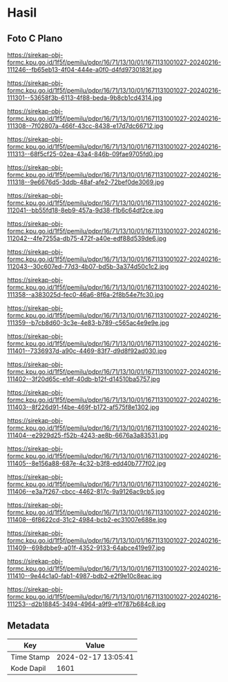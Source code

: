 # Hasil

## Foto C Plano

https://sirekap-obj-formc.kpu.go.id/1f5f/pemilu/pdpr/16/71/13/10/01/1671131001027-20240216-111246--fb65eb13-4f04-444e-a0f0-d4fd9730183f.jpg

https://sirekap-obj-formc.kpu.go.id/1f5f/pemilu/pdpr/16/71/13/10/01/1671131001027-20240216-111301--53658f3b-6113-4f88-beda-9b8cb1cd4314.jpg

https://sirekap-obj-formc.kpu.go.id/1f5f/pemilu/pdpr/16/71/13/10/01/1671131001027-20240216-111308--7f02807a-466f-43cc-8438-e17d7dc66712.jpg

https://sirekap-obj-formc.kpu.go.id/1f5f/pemilu/pdpr/16/71/13/10/01/1671131001027-20240216-111313--68f5cf25-02ea-43a4-846b-09fae9705fd0.jpg

https://sirekap-obj-formc.kpu.go.id/1f5f/pemilu/pdpr/16/71/13/10/01/1671131001027-20240216-111318--9e6676d5-3ddb-48af-afe2-72bef0de3069.jpg

https://sirekap-obj-formc.kpu.go.id/1f5f/pemilu/pdpr/16/71/13/10/01/1671131001027-20240216-112041--bb55fd18-8eb9-457a-9d38-f1b6c64df2ce.jpg

https://sirekap-obj-formc.kpu.go.id/1f5f/pemilu/pdpr/16/71/13/10/01/1671131001027-20240216-112042--4fe7255a-db75-472f-a40e-edf88d539de6.jpg

https://sirekap-obj-formc.kpu.go.id/1f5f/pemilu/pdpr/16/71/13/10/01/1671131001027-20240216-112043--30c607ed-77d3-4b07-bd5b-3a374d50c1c2.jpg

https://sirekap-obj-formc.kpu.go.id/1f5f/pemilu/pdpr/16/71/13/10/01/1671131001027-20240216-111358--a383025d-fec0-46a6-8f6a-2f8b54e7fc30.jpg

https://sirekap-obj-formc.kpu.go.id/1f5f/pemilu/pdpr/16/71/13/10/01/1671131001027-20240216-111359--b7cb8d60-3c3e-4e83-b789-c565ac4e9e9e.jpg

https://sirekap-obj-formc.kpu.go.id/1f5f/pemilu/pdpr/16/71/13/10/01/1671131001027-20240216-111401--7336937d-a90c-4469-83f7-d9d8f92ad030.jpg

https://sirekap-obj-formc.kpu.go.id/1f5f/pemilu/pdpr/16/71/13/10/01/1671131001027-20240216-111402--3f20d65c-e1df-40db-b12f-d14510ba5757.jpg

https://sirekap-obj-formc.kpu.go.id/1f5f/pemilu/pdpr/16/71/13/10/01/1671131001027-20240216-111403--8f226d91-f4be-469f-b172-af575f8e1302.jpg

https://sirekap-obj-formc.kpu.go.id/1f5f/pemilu/pdpr/16/71/13/10/01/1671131001027-20240216-111404--e2929d25-f52b-4243-ae8b-6676a3a83531.jpg

https://sirekap-obj-formc.kpu.go.id/1f5f/pemilu/pdpr/16/71/13/10/01/1671131001027-20240216-111405--8e156a88-687e-4c32-b3f8-edd40b777f02.jpg

https://sirekap-obj-formc.kpu.go.id/1f5f/pemilu/pdpr/16/71/13/10/01/1671131001027-20240216-111406--e3a7f267-cbcc-4462-817c-9a9126ac9cb5.jpg

https://sirekap-obj-formc.kpu.go.id/1f5f/pemilu/pdpr/16/71/13/10/01/1671131001027-20240216-111408--6f8622cd-31c2-4984-bcb2-ec31007e688e.jpg

https://sirekap-obj-formc.kpu.go.id/1f5f/pemilu/pdpr/16/71/13/10/01/1671131001027-20240216-111409--698dbbe9-a01f-4352-9133-64abce419e97.jpg

https://sirekap-obj-formc.kpu.go.id/1f5f/pemilu/pdpr/16/71/13/10/01/1671131001027-20240216-111410--9e44c1a0-fab1-4987-bdb2-e2f9e10c8eac.jpg

https://sirekap-obj-formc.kpu.go.id/1f5f/pemilu/pdpr/16/71/13/10/01/1671131001027-20240216-111253--d2b18845-3494-4964-a9f9-e1f787b684c8.jpg


## Metadata

| Key        | Value               |
| ---------- | ------------------- |
| Time Stamp | 2024-02-17 13:05:41 |
| Kode Dapil | 1601                |




